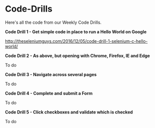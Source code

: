 # Code-Drills
Here's all the code from our Weekly Code Drills.

**Code Drill 1 - Get simple code in place to run a Hello World on Google**

http://theseleniumguys.com/2016/12/05/code-drill-1-selenium-c-hello-world/

**Code Drill 2 - As above, but opening with Chrome, Firefox, IE and Edge**

To do

**Code Drill 3 - Navigate across several pages**

To do

**Code Drill 4 - Complete and submit a Form**

To do

**Code Drill 5 - Click checkboxes and validate which is checked**

To do
